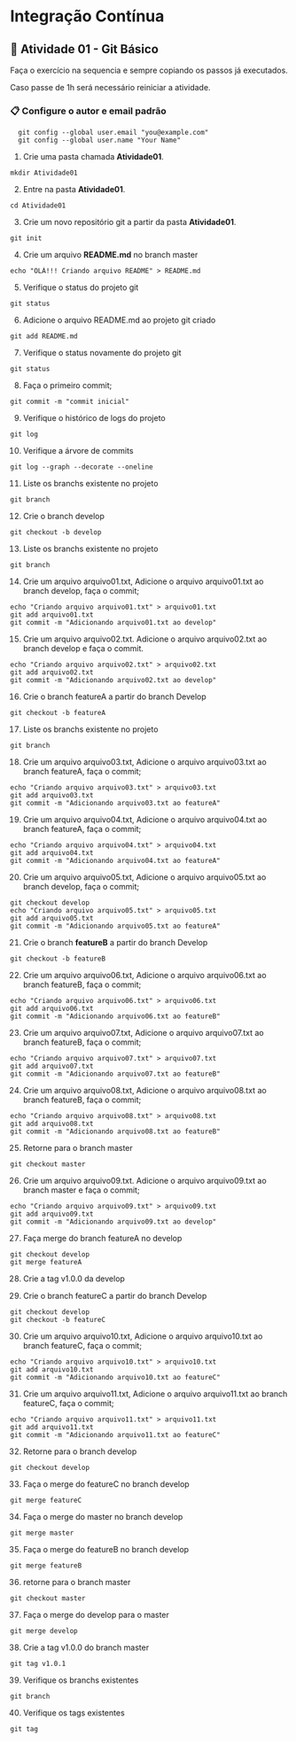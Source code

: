 # Integração Contínua


## 🚀 Atividade 01 - Git Básico

Faça o exercício na sequencia e sempre copiando os passos já executados.

Caso passe de 1h será necessário reiniciar a atividade.


### 📋 Configure o autor e email padrão 
```
  git config --global user.email "you@example.com"
  git config --global user.name "Your Name"
```

1. Crie uma pasta chamada **Atividade01**.

```
mkdir Atividade01
```

2. Entre na pasta **Atividade01**.

```
cd Atividade01
```

3. Crie um novo repositório git a partir da pasta **Atividade01**.

```
git init
```

4. Crie um arquivo **README.md** no branch master

```
echo "OLÁ!!! Criando arquivo README" > README.md
```

5. Verifique o status do projeto git

```
git status
```

6. Adicione o arquivo README.md ao projeto git criado

```
git add README.md
```

7. Verifique o status novamente do projeto git

```
git status
```

8. Faça o primeiro commit;

```
git commit -m "commit inicial"
```


9. Verifique o histórico de logs do projeto
```
git log
```

10. Verifique a árvore de commits
```
git log --graph --decorate --oneline
```

11. Liste os branchs existente no projeto
```
git branch
```

12. Crie o branch develop
```
git checkout -b develop
```

13. Liste os branchs existente no projeto
```
git branch
```

14. Crie um arquivo arquivo01.txt, Adicione o arquivo arquivo01.txt ao branch develop, faça o commit; 

```
echo "Criando arquivo arquivo01.txt" > arquivo01.txt
git add arquivo01.txt
git commit -m "Adicionando arquivo01.txt ao develop"
```

15. Crie um arquivo arquivo02.txt. Adicione o arquivo arquivo02.txt ao branch develop e faça o commit.

```
echo "Criando arquivo arquivo02.txt" > arquivo02.txt
git add arquivo02.txt
git commit -m "Adicionando arquivo02.txt ao develop"
```

16. Crie o branch featureA a partir do branch Develop
```
git checkout -b featureA
```

17. Liste os branchs existente no projeto
```
git branch
```

18. Crie um arquivo arquivo03.txt, Adicione o arquivo arquivo03.txt ao branch featureA, faça o commit; 

```
echo "Criando arquivo arquivo03.txt" > arquivo03.txt
git add arquivo03.txt
git commit -m "Adicionando arquivo03.txt ao featureA"
```

19. Crie um arquivo arquivo04.txt, Adicione o arquivo arquivo04.txt ao branch featureA, faça o commit; 

```
echo "Criando arquivo arquivo04.txt" > arquivo04.txt
git add arquivo04.txt
git commit -m "Adicionando arquivo04.txt ao featureA"

```

20. Crie um arquivo arquivo05.txt, Adicione o arquivo arquivo05.txt ao branch develop, faça o commit; 

```
git checkout develop
echo "Criando arquivo arquivo05.txt" > arquivo05.txt
git add arquivo05.txt
git commit -m "Adicionando arquivo05.txt ao featureA"
```

21. Crie o branch **featureB** a partir do branch Develop
```
git checkout -b featureB
```


22. Crie um arquivo arquivo06.txt, Adicione o arquivo arquivo06.txt ao branch featureB, faça o commit; 

```
echo "Criando arquivo arquivo06.txt" > arquivo06.txt
git add arquivo06.txt
git commit -m "Adicionando arquivo06.txt ao featureB"
```

23. Crie um arquivo arquivo07.txt, Adicione o arquivo arquivo07.txt ao branch featureB, faça o commit; 

```
echo "Criando arquivo arquivo07.txt" > arquivo07.txt
git add arquivo07.txt
git commit -m "Adicionando arquivo07.txt ao featureB"
```

24. Crie um arquivo arquivo08.txt, Adicione o arquivo arquivo08.txt ao branch featureB, faça o commit; 

```
echo "Criando arquivo arquivo08.txt" > arquivo08.txt
git add arquivo08.txt
git commit -m "Adicionando arquivo08.txt ao featureB"
```

25. Retorne para o branch master
```
git checkout master
```

26. Crie um arquivo arquivo09.txt. Adicione o arquivo arquivo09.txt ao branch master e faça o commit; 

```
echo "Criando arquivo arquivo09.txt" > arquivo09.txt
git add arquivo09.txt
git commit -m "Adicionando arquivo09.txt ao develop"
```


27. Faça merge do branch featureA no develop
```
git checkout develop
git merge featureA
```

28. Crie a tag v1.0.0 da develop

29. Crie o branch featureC a partir do branch Develop
```
git checkout develop
git checkout -b featureC
```

30. Crie um arquivo arquivo10.txt, Adicione o arquivo arquivo10.txt ao branch featureC, faça o commit; 

```
echo "Criando arquivo arquivo10.txt" > arquivo10.txt
git add arquivo10.txt
git commit -m "Adicionando arquivo10.txt ao featureC"
```

31. Crie um arquivo arquivo11.txt, Adicione o arquivo arquivo11.txt ao branch featureC, faça o commit; 

```
echo "Criando arquivo arquivo11.txt" > arquivo11.txt
git add arquivo11.txt
git commit -m "Adicionando arquivo11.txt ao featureC"
```

32. Retorne para o branch develop
```
git checkout develop
```

33. Faça o merge do featureC no branch develop
```
git merge featureC
```


34. Faça o merge do master no branch develop
```
git merge master
```


35. Faça o merge do featureB no branch develop
```
git merge featureB
```

36. retorne para o branch master
```
git checkout master
```

37. Faça o merge do develop para o  master
```
git merge develop
```


38. Crie a tag v1.0.0 do branch master
```
git tag v1.0.1
```

39. Verifique os branchs existentes
```
git branch
```


40. Verifique os tags existentes
```
git tag
```